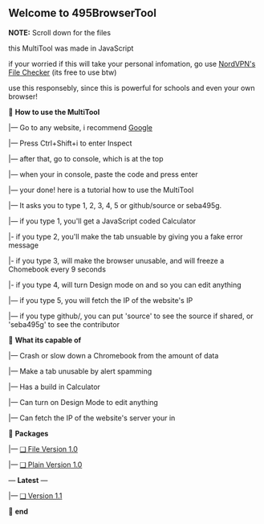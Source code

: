 **Welcome to 495BrowserTool**
-
**NOTE:** Scroll down for the files

this MultiTool was made in JavaScript

if your worried if this will take your personal infomation, go use [NordVPN's File Checker](https://nordvpn.com/file-checker/) (its free to use btw)

use this responsebly, since this is powerful for schools and even your own browser!

📁 **How to use the MultiTool**

|— Go to any website, i recommend [Google](google.com)

|— Press Ctrl+Shift+i to enter Inspect

|— after that, go to console, which is at the top

|— when your in console, paste the code and press enter

|— your done! here is a tutorial how to use the MultiTool

|— It asks you to type 1, 2, 3, 4, 5 or github/source or seba495g.

|— if you type 1, you'll get a JavaScript coded Calculator

|- if you type 2, you'll make the tab unsuable by giving you a fake error message

|- if you type 3, will make the browser unusable, and will freeze a Chomebook every 9 seconds

|- if you type 4, will turn Design mode on and so you can edit anything

|— if you type 5, you will fetch the IP of the website's IP

|— if you type github/, you can put 'source' to see the source if shared, or 'seba495g' to see the contributor

📁 **What its capable of**

|— Crash or slow down a Chromebook from the amount of data

|— Make a tab unusable by alert spamming

|— Has a build in Calculator

|— Can turn on Design Mode to edit anything

|— Can fetch the IP of the website's server your in

📁 **Packages**

|— [❑ File Version 1.0](https://github.com/seba495g/MultiTool-for-browser/releases/tag/v1.0.0Alpha)

|— [❑ Plain Version 1.0](https://github.com/seba495g/MultiTool-for-browser/releases/tag/v1.1.0Alpha)

— **Latest** —

|— [❑ Version 1.1](https://github.com/seba495g/MultiTool-for-browser/releases/tag/v1.0.0Alpha%2BPlainText)

📁 **end**
